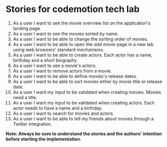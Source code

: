# Stories for codemotion tech lab

  1. As a user I want to see the movie overview list on the application's
     landing page.
  2. As a user I want to see the movies sorted by name.
  3. As a user I want to be able to change the sorting order of movies.
  4. As a user I want to be able to open the *add movie* page in a new tab
     using web browsers' standard mechanisms.
  5. As a user I want to be able to create actors. Each actor has a name,
     birthday and a short biography.
  6. As a user I want to see a movie's actors.
  7. As a user I want to remove actors from a movie.
  8. As a user I want to be able to define movies's release dates.
  9. As a user I want to be able to sort movies either by
     movie title or release date.
  10. As a user I want my input to be validated when creating movies.
      Movies need a title.
  11. As a user I want my input to be validated when creating actors. Each
      actor needs to have a name and a birthday.
  12. As a user I want to search for movies and actors.
  13. As a user I want to be able to tell my friends about movies through a
      Twitter integration.

**Note: Always be sure to understand the stories and the authors' intention
before starting the implementation.**